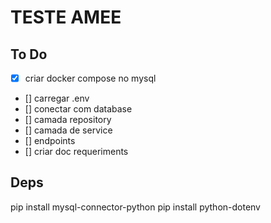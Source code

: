 # TESTE AMEE

## To Do
- [x]  criar docker compose no mysql
- [] carregar .env
- [] conectar com database
- [] camada repository
- [] camada de service
- [] endpoints
- [] criar doc requeriments

## Deps

pip install mysql-connector-python
pip install python-dotenv